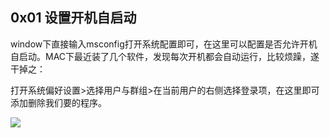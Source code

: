 ## 0x01 设置开机自启动

window下直接输入msconfig打开系统配置即可，在这里可以配置是否允许开机自启动。MAC下最近装了几个软件，发现每次开机都会自动运行，比较烦躁，遂干掉之：

打开系统偏好设置>选择用户与群组>在当前用户的右侧选择登录项，在这里即可添加删除我们要的程序。

![](http://img.blog.csdn.net/20150308114522999?watermark/2/text/aHR0cDovL2Jsb2cuY3Nkbi5uZXQvdHRkZXZz/font/5a6L5L2T/fontsize/400/fill/I0JBQkFCMA==/dissolve/70/gravity/SouthEast)  

  

